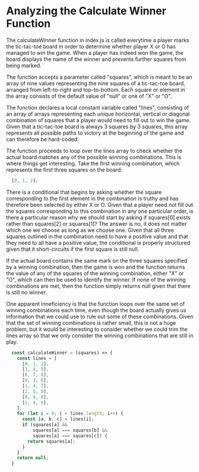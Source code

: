 # Analyzing the Calculate Winner Function

The calculateWinner function in index.js is called everytime a player marks the tic-tac-toe board in order to determine whether player X or O has managed to win the game. When a player has indeed won the game, the board displays the name of the winner and prevents further squares from being marked. 

The function accepts a parameter called "squares", which is meant to be an array of nine values representing the nine squares of a tic-tac-toe board, arranged from left-to-right and top-to-bottom. Each square or element in the array consists of the default value of "null" or one of "X" or "O". 

The function declares a local constant variable called "lines", consisting of an array of arrays representing each unique horizontal, vertical or diagonal combination of squares that a player would need to fill out to win the game. Given that a tic-tac-toe board is always 3 squares by 3 squares, this array represents all possible paths to victory at the beginning of the game and can therefore be hard-coded. 

The function proceeds to loop over the lines array to check whether the actual board matches any of the possible winning combinations. This is where things get interesting. Take the first winning combination, which represents the first three squares on the board:

```js script
  [0, 1, 2];
```

There is a conditional that begins by asking whether the square corresponding to the first element in the combination is truthy and has therefore been selected by either X or O. Given that a player need not fill out the squares corresponding to this combination in any one particular order, is there a particular reason why we should start by asking if squares[0] exists rather than squares[2] or squares[1]? The answer is no, it does not matter which one we choose as long as we choose one. Given that all three squares outlined in the combination need to have a positive value and that they need to all have a positive value, the conditional is properly structured given that it short-circuits if the first square is still null. 

If the actual board contains the same mark on the three squares specified by a winning combination, then the game is won and the function returns the value of any of the squares of the winning combination, either "X" or "O", which can then be used to identify the winner. If none of the winning combinations are met, then the function simply returns null given that there is still no winner. 

One apparent inneficiency is that the function loops over the same set of winning combinations each time, even though the board actually gives us information that we could use to rule out some of these combinations. Given that the set of winning combinations is rather small, this is not a huge problem, but it would be interesting to consider whether we could trim the lines array so that we only consider the winning combinations that are still in play.


```js script
  const calculateWinner = (squares) => {
    const lines = [
      [0, 1, 2],
      [3, 4, 5],
      [6, 7, 8],
      [0, 3, 6],
      [1, 4, 7],
      [2, 5, 8],
      [0, 4, 8],
      [2, 4, 6],
    ];
    for (let i = 0; i < lines.length; i++) {
      const [a, b, c] = lines[i];
      if (squares[a] && 
          squares[a] === squares[b] && 
          squares[a] === squares[c]) {
        return squares[a];
      }
    }
    return null;
  }
```